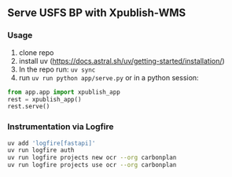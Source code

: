 ## Serve USFS BP with Xpublish-WMS

### Usage

1. clone repo
2. install uv (<https://docs.astral.sh/uv/getting-started/installation/>)
3. In the repo run: `uv sync`
4. run `uv run python app/serve.py`
   or in a python session:

```python
from app.app import xpublish_app
rest = xpublish_app()
rest.serve()
```

### Instrumentation via Logfire

```bash
uv add 'logfire[fastapi]'
uv run logfire auth
uv run logfire projects new ocr --org carbonplan
uv run logfire projects use ocr --org carbonplan
```
